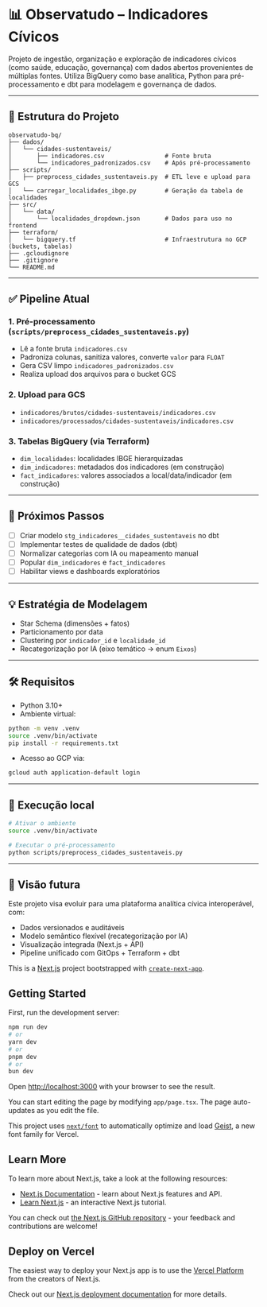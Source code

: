 # 📊 Observatudo – Indicadores Cívicos

Projeto de ingestão, organização e exploração de indicadores cívicos (como saúde, educação, governança) com dados abertos provenientes de múltiplas fontes. Utiliza BigQuery como base analítica, Python para pré-processamento e dbt para modelagem e governança de dados.

---

## 📁 Estrutura do Projeto

```
observatudo-bq/
├── dados/
│   └── cidades-sustentaveis/
│       ├── indicadores.csv                 # Fonte bruta
│       └── indicadores_padronizados.csv    # Após pré-processamento
├── scripts/
│   ├── preprocess_cidades_sustentaveis.py  # ETL leve e upload para GCS
│   └── carregar_localidades_ibge.py        # Geração da tabela de localidades
├── src/
│   └── data/
│       └── localidades_dropdown.json       # Dados para uso no frontend
├── terraform/
│   └── bigquery.tf                         # Infraestrutura no GCP (buckets, tabelas)
├── .gcloudignore
├── .gitignore
└── README.md
```

---

## ✅ Pipeline Atual

### 1. Pré-processamento (`scripts/preprocess_cidades_sustentaveis.py`)
- Lê a fonte bruta `indicadores.csv`
- Padroniza colunas, sanitiza valores, converte `valor` para `FLOAT`
- Gera CSV limpo `indicadores_padronizados.csv`
- Realiza upload dos arquivos para o bucket GCS

### 2. Upload para GCS
- `indicadores/brutos/cidades-sustentaveis/indicadores.csv`
- `indicadores/processados/cidades-sustentaveis/indicadores.csv`

### 3. Tabelas BigQuery (via Terraform)
- `dim_localidades`: localidades IBGE hierarquizadas
- `dim_indicadores`: metadados dos indicadores (em construção)
- `fact_indicadores`: valores associados a local/data/indicador (em construção)

---

## 🔁 Próximos Passos

- [ ] Criar modelo `stg_indicadores__cidades_sustentaveis` no dbt  
- [ ] Implementar testes de qualidade de dados (dbt)  
- [ ] Normalizar categorias com IA ou mapeamento manual  
- [ ] Popular `dim_indicadores` e `fact_indicadores`  
- [ ] Habilitar views e dashboards exploratórios  

---

## 💡 Estratégia de Modelagem

- Star Schema (dimensões + fatos)  
- Particionamento por data  
- Clustering por `indicador_id` e `localidade_id`  
- Recategorização por IA (eixo temático → enum `Eixos`)  

---

## 🛠️ Requisitos

- Python 3.10+
- Ambiente virtual:

```bash
python -m venv .venv
source .venv/bin/activate
pip install -r requirements.txt
```

- Acesso ao GCP via:

```bash
gcloud auth application-default login
```

---

## 🚀 Execução local

```bash
# Ativar o ambiente
source .venv/bin/activate

# Executar o pré-processamento
python scripts/preprocess_cidades_sustentaveis.py
```

---

## 🧠 Visão futura

Este projeto visa evoluir para uma plataforma analítica cívica interoperável, com:
- Dados versionados e auditáveis  
- Modelo semântico flexível (recategorização por IA)  
- Visualização integrada (Next.js + API)  
- Pipeline unificado com GitOps + Terraform + dbt



This is a [Next.js](https://nextjs.org) project bootstrapped with [`create-next-app`](https://nextjs.org/docs/app/api-reference/cli/create-next-app).

## Getting Started

First, run the development server:

```bash
npm run dev
# or
yarn dev
# or
pnpm dev
# or
bun dev
```

Open [http://localhost:3000](http://localhost:3000) with your browser to see the result.

You can start editing the page by modifying `app/page.tsx`. The page auto-updates as you edit the file.

This project uses [`next/font`](https://nextjs.org/docs/app/building-your-application/optimizing/fonts) to automatically optimize and load [Geist](https://vercel.com/font), a new font family for Vercel.

## Learn More

To learn more about Next.js, take a look at the following resources:

- [Next.js Documentation](https://nextjs.org/docs) - learn about Next.js features and API.
- [Learn Next.js](https://nextjs.org/learn) - an interactive Next.js tutorial.

You can check out [the Next.js GitHub repository](https://github.com/vercel/next.js) - your feedback and contributions are welcome!

## Deploy on Vercel

The easiest way to deploy your Next.js app is to use the [Vercel Platform](https://vercel.com/new?utm_medium=default-template&filter=next.js&utm_source=create-next-app&utm_campaign=create-next-app-readme) from the creators of Next.js.

Check out our [Next.js deployment documentation](https://nextjs.org/docs/app/building-your-application/deploying) for more details.
